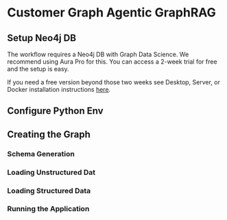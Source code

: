 # Customer Graph Agentic GraphRAG

## Setup Neo4j DB
The workflow requires a Neo4j DB with Graph Data Science. We recommend using Aura Pro for this.  You can access a 2-week trial for free and the setup is easy. 

If you need a free version beyond those two weeks see Desktop, Server, or Docker installation instructions [here](https://neo4j.com/docs/graph-data-science/current/installation).  

## Configure Python Env

## Creating the Graph

### Schema Generation

### Loading Unstructured Dat

### Loading Structured Data

### Running the Application


